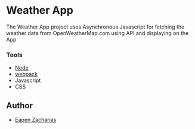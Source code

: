 # Weather App
The Weather App project uses Asynchronous Javascript for fetching the weather data from OpenWeatherMap.com using API and displaying on the App


### Tools
* [Node](https://docs.npmjs.com/downloading-and-installing-node-js-and-npm)
* [webpack](https://webpack.js.org/)
* Javascript
* CSS

## Author
* [Eapen Zacharias](https://github.com/eapenzacharias)
